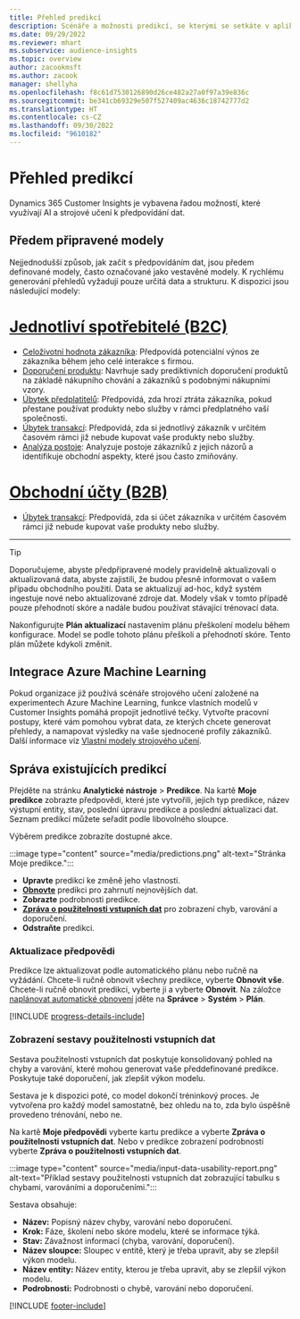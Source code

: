 ```yaml
---
title: Přehled predikcí
description: Scénáře a možnosti predikcí, se kterými se setkáte v aplikaci Dynamics 365 Customer Insights.
ms.date: 09/29/2022
ms.reviewer: mhart
ms.subservice: audience-insights
ms.topic: overview
author: zacookmsft
ms.author: zacook
manager: shellyha
ms.openlocfilehash: f8c61d7530126890d26ce482a27a0f97a39e836c
ms.sourcegitcommit: be341cb69329e507f527409ac4636c18742777d2
ms.translationtype: HT
ms.contentlocale: cs-CZ
ms.lasthandoff: 09/30/2022
ms.locfileid: "9610182"
---
```

# <a name="predictions-overview"></a>Přehled predikcí

Dynamics 365 Customer Insights je vybavena řadou možností, které využívají AI a strojové učení k předpovídání dat.

## <a name="out-of-box-models"></a>Předem připravené modely

Nejjednodušší způsob, jak začít s předpovídáním dat, jsou předem definované modely, často označované jako vestavěné modely. K rychlému generování přehledů vyžadují pouze určitá data a strukturu. K dispozici jsou následující modely:

# <a name="individual-consumers-b-to-c"></a>[Jednotliví spotřebitelé (B2C)](#tab/b2c)

- [Celoživotní hodnota zákazníka](predict-customer-lifetime-value.md): Předpovídá potenciální výnos ze zákazníka během jeho celé interakce s firmou.
- [Doporučení produktu](predict-product-recommendation.md): Navrhuje sady prediktivních doporučení produktů na základě nákupního chování a zákazníků s podobnými nákupními vzory.
- [Úbytek předplatitelů](predict-subscription-churn.md): Předpovídá, zda hrozí ztráta zákazníka, pokud přestane používat produkty nebo služby v rámci předplatného vaší společnosti.
- [Úbytek transakcí](predict-transactional-churn.md): Předpovídá, zda si jednotlivý zákazník v určitém časovém rámci již nebude kupovat vaše produkty nebo služby.
- [Analýza postoje](sentiment-analysis.md): Analyzuje postoje zákazníků z jejich názorů a identifikuje obchodní aspekty, které jsou často zmiňovány.

# <a name="business-accounts-b-to-b"></a>[Obchodní účty (B2B)](#tab/b2b)

- [Úbytek transakcí](predict-transactional-churn.md): Předpovídá, zda si účet zákazníka v určitém časovém rámci již nebude kupovat vaše produkty nebo služby.

---

> [!TIP]
> Doporučujeme, abyste předpřipravené modely pravidelně aktualizovali o aktualizovaná data, abyste zajistili, že budou přesně informovat o vašem případu obchodního použití. Data se aktualizují ad-hoc, když systém ingestuje nové nebo aktualizované zdroje dat. Modely však v tomto případě pouze přehodnotí skóre a nadále budou používat stávající trénovací data.
>
> Nakonfigurujte **Plán aktualizací** nastavením plánu přeškolení modelu během konfigurace. Model se podle tohoto plánu přeškolí a přehodnotí skóre. Tento plán můžete kdykoli změnit.

## <a name="azure-machine-learning-integration"></a>Integrace Azure Machine Learning

Pokud organizace již používá scénáře strojového učení založené na experimentech Azure Machine Learning, funkce vlastních modelů v Customer Insights pomáhá propojit jednotlivé tečky. Vytvořte pracovní postupy, které vám pomohou vybrat data, ze kterých chcete generovat přehledy, a namapovat výsledky na vaše sjednocené profily zákazníků. Další informace viz [Vlastní modely strojového učení](custom-models.md).

## <a name="manage-existing-predictions"></a>Správa existujících predikcí

Přejděte na stránku **Analytické nástroje** > **Predikce**. Na kartě **Moje predikce** zobrazte předpovědi, které jste vytvořili, jejich typ predikce, název výstupní entity, stav, poslední úpravu predikce a poslední aktualizaci dat. Seznam predikcí můžete seřadit podle libovolného sloupce.

Výběrem predikce zobrazíte dostupné akce.

:::image type="content" source="media/predictions.png" alt-text="Stránka Moje predikce.":::

- **Upravte** predikci ke změně jeho vlastnosti.
- [**Obnovte**](#refresh-a-prediction) predikci pro zahrnutí nejnovějších dat.
- **Zobrazte** podrobnosti predikce.
- [**Zpráva o použitelnosti vstupních dat**](#view-the-input-data-usability-report) pro zobrazení chyb, varování a doporučení.
- **Odstraňte** predikci.

### <a name="refresh-a-prediction"></a>Aktualizace předpovědi

Predikce lze aktualizovat podle automatického plánu nebo ručně na vyžádání. Chcete-li ručně obnovit všechny predikce, vyberte **Obnovit vše**. Chcete-li ručně obnovit predikci, vyberte ji a vyberte **Obnovit**. Na záložce [naplánovat automatické obnovení](schedule-refresh.md) jděte na **Správce** > **Systém** > **Plán**.

[!INCLUDE [progress-details-include](includes/progress-details-pane.md)]

### <a name="view-the-input-data-usability-report"></a>Zobrazení sestavy použitelnosti vstupních dat

Sestava použitelnosti vstupních dat poskytuje konsolidovaný pohled na chyby a varování, které mohou generovat vaše předdefinované predikce. Poskytuje také doporučení, jak zlepšit výkon modelu.

Sestava je k dispozici poté, co model dokončí tréninkový proces. Je vytvořena pro každý model samostatně, bez ohledu na to, zda bylo úspěšně provedeno trénování, nebo ne.

Na kartě **Moje předpovědi** vyberte kartu predikce a vyberte **Zpráva o použitelnosti vstupních dat**. Nebo v predikce zobrazení podrobností vyberte **Zpráva o použitelnosti vstupních dat**.

:::image type="content" source="media/input-data-usability-report.png" alt-text="Příklad sestavy použitelnosti vstupních dat zobrazující tabulku s chybami, varováními a doporučeními.":::

Sestava obsahuje:

- **Název:** Popisný název chyby, varování nebo doporučení.
- **Krok:** Fáze, školení nebo skóre modelu, které se informace týká.
- **Stav:** Závažnost informací (chyba, varování, doporučení).
- **Název sloupce:** Sloupec v entitě, který je třeba upravit, aby se zlepšil výkon modelu.
- **Název entity:** Název entity, kterou je třeba upravit, aby se zlepšil výkon modelu.
- **Podrobnosti:** Podrobnosti o chybě, varování nebo doporučení.

[!INCLUDE [footer-include](includes/footer-banner.md)]
